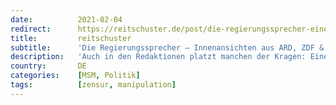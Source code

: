 ```yaml
---
date:          2021-02-04
redirect:      https://reitschuster.de/post/die-regierungssprecher-eine-innenansicht-aus-ard-zdf-co/
title:         reitschuster
subtitle:      'Die Regierungssprecher – Innenansichten aus ARD, ZDF & Co.'
description:   'Auch in den Redaktionen platzt manchen der Kragen: Eine Mitarbeiterin erzählt, was hinter den Kulissen wirklich abgeht – ihre Erfahrungen, und die von vier Kollegen. Atemberaubende Einblicke in die geschlossenen Anstalten, die wir alle finanzieren müssen.'
country:       DE
categories:    [MSM, Politik]
tags:          [zensur, manipulation]
---
```

